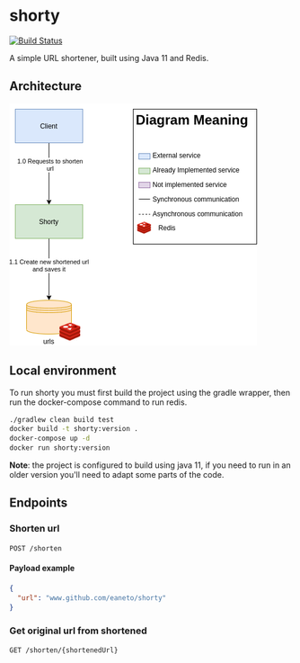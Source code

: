 # shorty

[![Build Status](https://travis-ci.com/eaneto/shorty.svg?branch=master)](https://travis-ci.com/eaneto/shorty)

A simple URL shortener, built using Java 11 and Redis.

## Architecture

![Architecture](./docs/Architecture.png)

## Local environment

To run shorty you must first build the project using the gradle
wrapper, then run the docker-compose command to run redis.

```bash
./gradlew clean build test
docker build -t shorty:version .
docker-compose up -d
docker run shorty:version
```

**Note**: the project is configured to build using java 11, if you
need to run in an older version you'll need to adapt some parts of the code.

## Endpoints

### Shorten url

```
POST /shorten
```

#### Payload example

```json
{
  "url": "www.github.com/eaneto/shorty"
}
```

### Get original url from shortened
```
GET /shorten/{shortenedUrl}
```
